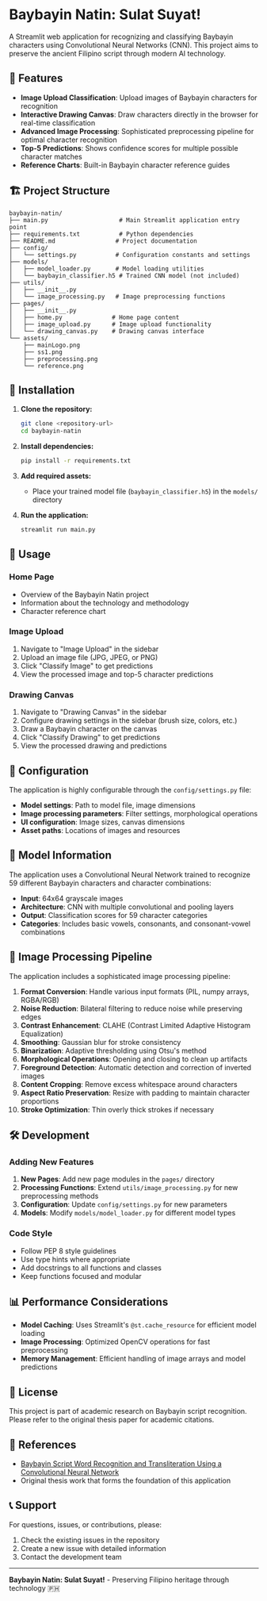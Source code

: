 # Baybayin Natin: Sulat Suyat!

A Streamlit web application for recognizing and classifying Baybayin characters using Convolutional Neural Networks (CNN). This project aims to preserve the ancient Filipino script through modern AI technology.

## 🌟 Features

- **Image Upload Classification**: Upload images of Baybayin characters for recognition
- **Interactive Drawing Canvas**: Draw characters directly in the browser for real-time classification
- **Advanced Image Processing**: Sophisticated preprocessing pipeline for optimal character recognition
- **Top-5 Predictions**: Shows confidence scores for multiple possible character matches
- **Reference Charts**: Built-in Baybayin character reference guides

## 🏗️ Project Structure

```
baybayin-natin/
├── main.py                    # Main Streamlit application entry point
├── requirements.txt           # Python dependencies
├── README.md                 # Project documentation
├── config/
│   └── settings.py           # Configuration constants and settings
├── models/
│   ├── model_loader.py       # Model loading utilities
│   └── baybayin_classifier.h5 # Trained CNN model (not included)
├── utils/
│   ├── __init__.py
│   └── image_processing.py   # Image preprocessing functions
├── pages/
│   ├── __init__.py
│   ├── home.py              # Home page content
│   ├── image_upload.py      # Image upload functionality
│   └── drawing_canvas.py    # Drawing canvas interface
└── assets/
    ├── mainLogo.png      
    ├── ss1.png           
    ├── preprocessing.png   
    └── reference.png      
```

## 🚀 Installation

1. **Clone the repository:**
   ```bash
   git clone <repository-url>
   cd baybayin-natin
   ```

2. **Install dependencies:**
   ```bash
   pip install -r requirements.txt
   ```

3. **Add required assets:**
   - Place your trained model file (`baybayin_classifier.h5`) in the `models/` directory

4. **Run the application:**
   ```bash
   streamlit run main.py
   ```

## 📖 Usage

### Home Page
- Overview of the Baybayin Natin project
- Information about the technology and methodology
- Character reference chart

### Image Upload
1. Navigate to "Image Upload" in the sidebar
2. Upload an image file (JPG, JPEG, or PNG)
3. Click "Classify Image" to get predictions
4. View the processed image and top-5 character predictions

### Drawing Canvas
1. Navigate to "Drawing Canvas" in the sidebar
2. Configure drawing settings in the sidebar (brush size, colors, etc.)
3. Draw a Baybayin character on the canvas
4. Click "Classify Drawing" to get predictions
5. View the processed drawing and predictions

## 🔧 Configuration

The application is highly configurable through the `config/settings.py` file:

- **Model settings**: Path to model file, image dimensions
- **Image processing parameters**: Filter settings, morphological operations
- **UI configuration**: Image sizes, canvas dimensions
- **Asset paths**: Locations of images and resources

## 🧠 Model Information

The application uses a Convolutional Neural Network trained to recognize 59 different Baybayin characters and character combinations:

- **Input**: 64x64 grayscale images
- **Architecture**: CNN with multiple convolutional and pooling layers
- **Output**: Classification scores for 59 character categories
- **Categories**: Includes basic vowels, consonants, and consonant-vowel combinations

## 🔄 Image Processing Pipeline

The application includes a sophisticated image processing pipeline:

1. **Format Conversion**: Handle various input formats (PIL, numpy arrays, RGBA/RGB)
2. **Noise Reduction**: Bilateral filtering to reduce noise while preserving edges
3. **Contrast Enhancement**: CLAHE (Contrast Limited Adaptive Histogram Equalization)
4. **Smoothing**: Gaussian blur for stroke consistency
5. **Binarization**: Adaptive thresholding using Otsu's method
6. **Morphological Operations**: Opening and closing to clean up artifacts
7. **Foreground Detection**: Automatic detection and correction of inverted images
8. **Content Cropping**: Remove excess whitespace around characters
9. **Aspect Ratio Preservation**: Resize with padding to maintain character proportions
10. **Stroke Optimization**: Thin overly thick strokes if necessary

## 🛠️ Development

### Adding New Features

1. **New Pages**: Add new page modules in the `pages/` directory
2. **Processing Functions**: Extend `utils/image_processing.py` for new preprocessing methods
3. **Configuration**: Update `config/settings.py` for new parameters
4. **Models**: Modify `models/model_loader.py` for different model types

### Code Style

- Follow PEP 8 style guidelines
- Use type hints where appropriate
- Add docstrings to all functions and classes
- Keep functions focused and modular

## 📊 Performance Considerations

- **Model Caching**: Uses Streamlit's `@st.cache_resource` for efficient model loading
- **Image Processing**: Optimized OpenCV operations for fast preprocessing
- **Memory Management**: Efficient handling of image arrays and model predictions

## 📝 License

This project is part of academic research on Baybayin script recognition. Please refer to the original thesis paper for academic citations.

## 🔗 References

- [Baybayin Script Word Recognition and Transliteration Using a Convolutional Neural Network](https://papers.ssrn.com/sol3/papers.cfm?abstract_id=4004853)
- Original thesis work that forms the foundation of this application

## 📞 Support

For questions, issues, or contributions, please:
1. Check the existing issues in the repository
2. Create a new issue with detailed information
3. Contact the development team

---

**Baybayin Natin: Sulat Suyat!** - Preserving Filipino heritage through technology 🇵🇭
